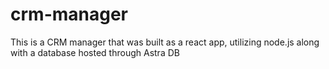 # crm-manager
This is a CRM manager that was built as a react app, utilizing node.js along with a database hosted through Astra DB
